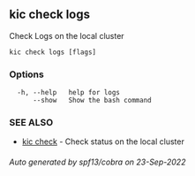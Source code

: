## kic check logs

Check Logs on the local cluster

```
kic check logs [flags]
```

### Options

```
  -h, --help   help for logs
      --show   Show the bash command
```

### SEE ALSO

* [kic check](kic_check.md)	 - Check status on the local cluster

###### Auto generated by spf13/cobra on 23-Sep-2022
